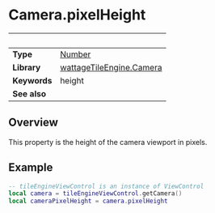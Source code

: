 # Camera.pixelHeight

|                      | &nbsp;
| -------------------- | ---------------------------------------------------------------
| __Type__             | [Number](https://docs.coronalabs.com/api/type/Number.html)
| __Library__          | [wattageTileEngine.Camera](type_camera.markdown)
| __Keywords__         | height
| __See also__         |


## Overview

This property is the height of the camera viewport in pixels.


## Example

``````lua
-- tileEngineViewControl is an instance of ViewControl
local camera = tileEngineViewControl.getCamera()
local cameraPixelHeight = camera.pixelHeight
``````
